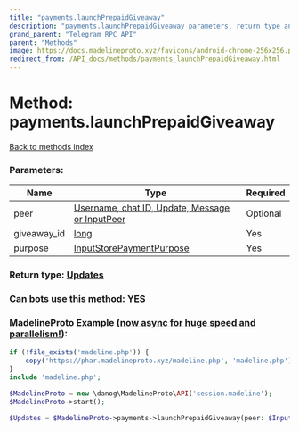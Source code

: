 ```yaml
---
title: "payments.launchPrepaidGiveaway"
description: "payments.launchPrepaidGiveaway parameters, return type and example"
grand_parent: "Telegram RPC API"
parent: "Methods"
image: https://docs.madelineproto.xyz/favicons/android-chrome-256x256.png
redirect_from: /API_docs/methods/payments_launchPrepaidGiveaway.html
---
```

# Method: payments.launchPrepaidGiveaway
[Back to methods index](index.html)



### Parameters:

| Name     |    Type       | Required |
|----------|---------------|----------|
|peer|[Username, chat ID, Update, Message or InputPeer](/API_docs/types/InputPeer.html) | Optional|
|giveaway\_id|[long](/API_docs/types/long.html) | Yes|
|purpose|[InputStorePaymentPurpose](/API_docs/types/InputStorePaymentPurpose.html) | Yes|


### Return type: [Updates](/API_docs/types/Updates.html)

### Can bots use this method: **YES**


### MadelineProto Example ([now async for huge speed and parallelism!](https://docs.madelineproto.xyz/docs/ASYNC.html)):


```php
if (!file_exists('madeline.php')) {
    copy('https://phar.madelineproto.xyz/madeline.php', 'madeline.php');
}
include 'madeline.php';

$MadelineProto = new \danog\MadelineProto\API('session.madeline');
$MadelineProto->start();

$Updates = $MadelineProto->payments->launchPrepaidGiveaway(peer: $InputPeer, giveaway_id: $long, purpose: $InputStorePaymentPurpose, );
```

